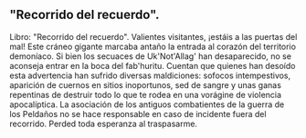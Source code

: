 ## "Recorrido del recuerdo".
Libro: "Recorrido del recuerdo".
Valientes visitantes, ¡estáis a las puertas del mal! Este cráneo gigante marcaba antaño la entrada al corazón del territorio demoníaco.
Si bien los secuaces de Uk'Not'Allag' han desaparecido, no se aconseja entrar en la boca del fab'huritu. Cuentan que quienes han desoído esta advertencia han sufrido diversas maldiciones: sofocos intempestivos, aparición de cuernos en sitios inoportunos, sed de sangre y unas ganas repentinas de destruir todo lo que te rodea en una vorágine de violencia apocalíptica.
La asociación de los antiguos combatientes de la guerra de los Peldaños no se hace responsable en caso de incidente fuera del recorrido.
Perded toda esperanza al traspasarme.